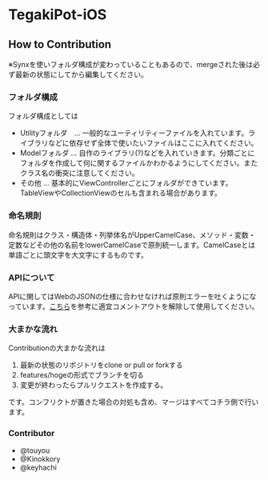 # TegakiPot-iOS
## How to Contribution
※Synxを使いフォルダ構成が変わっていることもあるので、mergeされた後は必ず最新の状態にしてから編集してください。

### フォルダ構成
フォルダ構成としては
- Utilityフォルダ　... 一般的なユーティリティーファイルを入れています。ライブラリなどに依存せず全体で使いたいファイルはここに入れてください。
- Modelフォルダ ... 自作のライブラリ(?)などを入れていきます。分類ごとにフォルダを作成して何に関するファイルかわかるようにしてください。またクラス名の衝突に注意してください。
- その他 ... 基本的にViewControllerごとにフォルダができています。TableViewやCollectionViewのセルも含まれる場合があります。

### 命名規則
命名規則はクラス・構造体・列挙体名がUpperCamelCase、メソッド・変数・定数などその他の名前をlowerCamelCaseで原則統一します。CamelCaseとは単語ごとに頭文字を大文字にするものです。

### APIについて
APIに関してはWebのJSONの仕様に合わせなければ原則エラーを吐くようになっています。[こちら](https://github.com/xuzijian629/TegakiPot-API/tree/dev)を参考に適宜コメントアウトを解除して使用してください。

### 大まかな流れ
Contributionの大まかな流れは

1. 最新の状態のリポジトリをclone or pull or forkする
2. features/hogeの形式でブランチを切る
3. 変更が終わったらプルリクエストを作成する。

です。コンフリクトが置きた場合の対処も含め、マージはすべてコチラ側で行います。

### Contributor

- @touyou
- @Kinokkory
- @keyhachi
